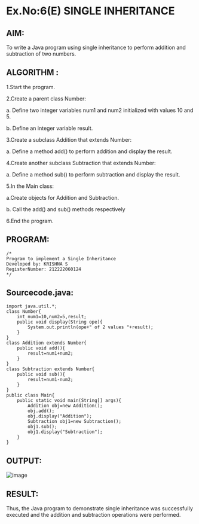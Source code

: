 # Ex.No:6(E)  SINGLE INHERITANCE

## AIM:
To write a Java program using single inheritance to perform addition and subtraction of two numbers.

## ALGORITHM :

1.Start the program.
  
2.Create a parent class Number:
   
a.	Define two integer variables num1 and num2 initialized with values 10 and 5.

b. Define an integer variable result.

3.Create a subclass Addition that extends Number:
   
a.	Define a method add() to perform addition and display the result.

4.Create another subclass Subtraction that extends Number:

a.	Define a method sub() to perform subtraction and display the result.

5.In the Main class:
   
a.Create objects for Addition and Subtraction.

b.	Call the add() and sub() methods respectively

6.End the program.


## PROGRAM:
 ```
/*
Program to implement a Single Inheritance
Developed by: KRISHNA S
RegisterNumber: 212222060124
*/
```

## Sourcecode.java:

```
import java.util.*;
class Number{
    int num1=10,num2=5,result;
    public void display(String ope){
        System.out.println(ope+" of 2 values "+result);
    }
}
class Addition extends Number{
    public void add(){
        result=num1+num2;
    }
}
class Subtraction extends Number{
    public void sub(){
        result=num1-num2;
    }
}
public class Main{
    public static void main(String[] args){
        Addition obj=new Addition();
        obj.add();
        obj.display("Addition");
        Subtraction obj1=new Subtraction();
        obj1.sub();
        obj1.display("Subtraction");
    }
}
```





## OUTPUT:

![image](https://github.com/user-attachments/assets/536d3254-968a-44b6-b7a4-6c4992a0b7cd)


## RESULT:
Thus, the Java program to demonstrate single inheritance was successfully executed and the addition and subtraction operations were performed.
